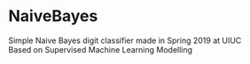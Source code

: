 # NaiveBayes
Simple Naive Bayes digit classifier made in Spring 2019 at UIUC \
Based on Supervised Machine Learning Modelling
